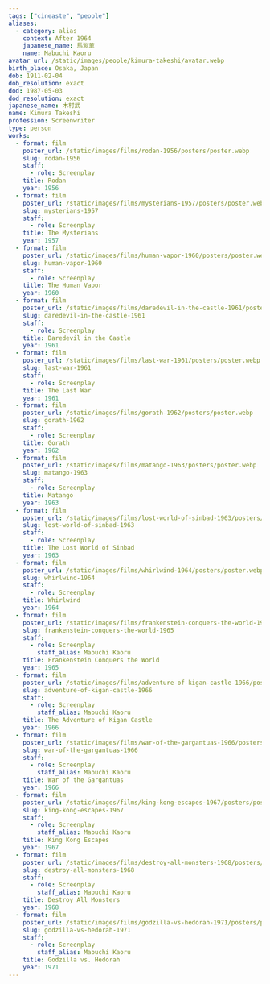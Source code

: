 ```yaml
---
tags: ["cineaste", "people"]
aliases:
  - category: alias
    context: After 1964
    japanese_name: 馬淵薫
    name: Mabuchi Kaoru
avatar_url: /static/images/people/kimura-takeshi/avatar.webp
birth_place: Osaka, Japan
dob: 1911-02-04
dob_resolution: exact
dod: 1987-05-03
dod_resolution: exact
japanese_name: 木村武
name: Kimura Takeshi
profession: Screenwriter
type: person
works:
  - format: film
    poster_url: /static/images/films/rodan-1956/posters/poster.webp
    slug: rodan-1956
    staff:
      - role: Screenplay
    title: Rodan
    year: 1956
  - format: film
    poster_url: /static/images/films/mysterians-1957/posters/poster.webp
    slug: mysterians-1957
    staff:
      - role: Screenplay
    title: The Mysterians
    year: 1957
  - format: film
    poster_url: /static/images/films/human-vapor-1960/posters/poster.webp
    slug: human-vapor-1960
    staff:
      - role: Screenplay
    title: The Human Vapor
    year: 1960
  - format: film
    poster_url: /static/images/films/daredevil-in-the-castle-1961/posters/poster.webp
    slug: daredevil-in-the-castle-1961
    staff:
      - role: Screenplay
    title: Daredevil in the Castle
    year: 1961
  - format: film
    poster_url: /static/images/films/last-war-1961/posters/poster.webp
    slug: last-war-1961
    staff:
      - role: Screenplay
    title: The Last War
    year: 1961
  - format: film
    poster_url: /static/images/films/gorath-1962/posters/poster.webp
    slug: gorath-1962
    staff:
      - role: Screenplay
    title: Gorath
    year: 1962
  - format: film
    poster_url: /static/images/films/matango-1963/posters/poster.webp
    slug: matango-1963
    staff:
      - role: Screenplay
    title: Matango
    year: 1963
  - format: film
    poster_url: /static/images/films/lost-world-of-sinbad-1963/posters/poster.webp
    slug: lost-world-of-sinbad-1963
    staff:
      - role: Screenplay
    title: The Lost World of Sinbad
    year: 1963
  - format: film
    poster_url: /static/images/films/whirlwind-1964/posters/poster.webp
    slug: whirlwind-1964
    staff:
      - role: Screenplay
    title: Whirlwind
    year: 1964
  - format: film
    poster_url: /static/images/films/frankenstein-conquers-the-world-1965/posters/poster.webp
    slug: frankenstein-conquers-the-world-1965
    staff:
      - role: Screenplay
        staff_alias: Mabuchi Kaoru
    title: Frankenstein Conquers the World
    year: 1965
  - format: film
    poster_url: /static/images/films/adventure-of-kigan-castle-1966/posters/poster.webp
    slug: adventure-of-kigan-castle-1966
    staff:
      - role: Screenplay
        staff_alias: Mabuchi Kaoru
    title: The Adventure of Kigan Castle
    year: 1966
  - format: film
    poster_url: /static/images/films/war-of-the-gargantuas-1966/posters/poster.webp
    slug: war-of-the-gargantuas-1966
    staff:
      - role: Screenplay
        staff_alias: Mabuchi Kaoru
    title: War of the Gargantuas
    year: 1966
  - format: film
    poster_url: /static/images/films/king-kong-escapes-1967/posters/poster.webp
    slug: king-kong-escapes-1967
    staff:
      - role: Screenplay
        staff_alias: Mabuchi Kaoru
    title: King Kong Escapes
    year: 1967
  - format: film
    poster_url: /static/images/films/destroy-all-monsters-1968/posters/poster.webp
    slug: destroy-all-monsters-1968
    staff:
      - role: Screenplay
        staff_alias: Mabuchi Kaoru
    title: Destroy All Monsters
    year: 1968
  - format: film
    poster_url: /static/images/films/godzilla-vs-hedorah-1971/posters/poster.webp
    slug: godzilla-vs-hedorah-1971
    staff:
      - role: Screenplay
        staff_alias: Mabuchi Kaoru
    title: Godzilla vs. Hedorah
    year: 1971
---
```

